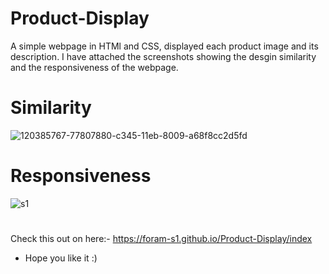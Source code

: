 # Product-Display
A simple webpage in HTMl and CSS, displayed each product image and its description. I have attached the screenshots showing the desgin similarity and the responsiveness of the webpage.
#
# Similarity
![120385767-77807880-c345-11eb-8009-a68f8cc2d5fd](https://user-images.githubusercontent.com/58763888/120386054-c6c6a900-c345-11eb-8647-50b1eb800bb6.png)
#
# Responsiveness
![s1](https://user-images.githubusercontent.com/58763888/120386255-08575400-c346-11eb-99f5-89793434efda.png)
#

Check this out on here:- https://foram-s1.github.io/Product-Display/index

- Hope you like it :)

